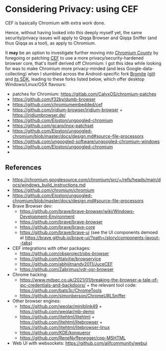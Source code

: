 # Considering Privacy: using CEF

CEF is basically Chromium with extra work done.

Hence, without having looked into this deeply myself yet, the same security/privacy issues will apply to Qiqqa Browser and Qiqqa Sniffer (and thus Qiqqa as a tool), as apply to Chromium.

It **may** be an option to investigate further moving *into* [Chromium County](https://github.com/chromium/chromium) by foregoing or patching [CEF](https://github.com/chromiumembedded/cef) to use a more privacy/security-hardened browser core, that's itself derived off Chromium: I got this idea while looking for was to make Chromium more privacy-minded (and less Google-data-collecting) when I stumbled across the Android-specific fork [Bromite](https://www.bromite.org/) ([git](https://github.com/bromite/bromite)) and [its SDK](https://www.bromite.org/system_web_view), leading to these forks listed below, which offer desktop Windows/Linux/OSX flavours:

- patches for Chromium: https://gitlab.com/CalyxOS/chromium-patches
- https://github.com/f32by/dumb-browser
- https://github.com/chromiumembedded/cef
- https://github.com/iridium-browser/iridium-browser + https://iridiumbrowser.de/
- https://github.com/Eloston/ungoogled-chromium
- https://github.com/gcarq/inox-patchset
- https://github.com/Eloston/ungoogled-chromium/blob/master/docs/design.md#source-file-processors
- https://github.com/ungoogled-software/ungoogled-chromium-windows
- https://github.com/Eloston/ungoogled-chromium
- 



## References

- https://chromium.googlesource.com/chromium/src/+/refs/heads/main/docs/windows_build_instructions.md
- https://github.com/chromium/chromium
- https://github.com/Eloston/ungoogled-chromium/blob/master/docs/design.md#source-file-processors
- Brave Browser dev: 
	- https://github.com/brave/brave-browser/wiki/Windows-Development-Environment 
	- https://github.com/brave/brave-browser
	- https://github.com/brave/brave-core
	- https://github.com/brave/brave-ui (see the UI components demoed at https://brave.github.io/brave-ui/?path=/story/components-layout--tabs)
- CEF integrations with other packages:
	- https://github.com/obsproject/obs-browser
	- https://github.com/ttalvitie/browservice
	- https://github.com/abhijitnandy2011/JuceCEF
	- https://github.com/Zabrimus/vdr-osr-browser
- Chrome hacking:
	- https://www.mdsec.co.uk/2021/01/breaking-the-browser-a-tale-of-ipc-credentials-and-backdoors/ + the relevant tool code: https://github.com/bats3c/ChromeTools
	- https://github.com/simonberson/ChromeURLSniffer
- Other browser engines:
	- https://github.com/weolar/miniblink49 + https://github.com/weolar/mb-demo
	- https://github.com/litehtml/litehtml + https://github.com/litehtml/litebrowser + https://github.com/litehtml/litebrowser-linux
	- https://github.com/KDE/konqueror
	- https://github.com/ReneNyffenegger/cpp-MSHTML
- Web UI with websockets: https://github.com/alifcommunity/webui

